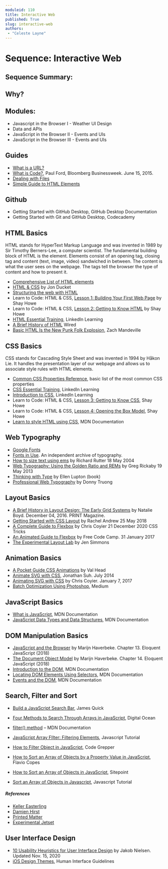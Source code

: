 ```yaml
---
moduleid: 110
title: Interactive Web
published: True
slug: interactive-web
authors:
 - "Celeste Layne"
---
```

# Sequence: Interactive Web
## Sequence Summary:
## Why?
## Modules:

* Javascript in the Browser I - Weather UI Design
* Data and APIs
* JavaScript in the Browser II - Events and UIs
* JavaScript in the Browser III - Events and UIs

## Guides

* [What is a URL?](https://developer.mozilla.org/en-US/docs/Learn/Common_questions/What_is_a_URL)
* [What is Code?](https://www.bloomberg.com/graphics/2015-paul-ford-what-is-code/), Paul Ford, Bloomberg Businessweek. June 15, 2015.
* [Dealing with Files](https://developer.mozilla.org/en-US/docs/Learn/Getting_started_with_the_web/Dealing_with_files)
* [Simple Guide to HTML <head> Elements](https://github.com/joshbuchea/HEAD)

## Github

* Getting Started with GitHub Desktop, GitHub Desktop Documentation 
* Getting Started with Git and GitHub Desktop, Codecademy

## HTML Basics
HTML stands for HyperText Markup Language and was invented in 1989 by Sir Timothy Berners-Lee, a computer scientist. The fundamental building block of HTML is the element. Elements consist of an opening tag, closing tag and content (text, image, video) sandwiched in between. The content is what the user sees on the webpage. The tags tell the browser the type of content and how to present it.

* [Comprehensive List of HTML elements](https://developer.mozilla.org/en-US/docs/Web/HTML/Element)
* [HTML & CSS](https://www.htmlandcssbook.com/) by Jon Ducket
* [Structuring the web with HTML](https://developer.mozilla.org/en-US/docs/Learn/HTML)
* Learn to Code: HTML & CSS, [Lesson 1: Building Your First Web Page](https://learn.shayhowe.com/html-css/building-your-first-web-page/) by Shay Howe
* Learn to Code: HTML & CSS, [Lesson 2: Getting to Know HTML](https://learn.shayhowe.com/html-css/getting-to-know-html/) by Shay Howe
* [HTML Essential Training](https://www.linkedin.com/learning/html-essential-training-4/what-is-html), LinkedIn Learning
* [A Brief History of HTML](https://www.wired.com/1997/04/a-brief-history-of-html/) Wired
* [Basic HTML Is the New Punk Folk Explosion](https://tilde.town/~zach/folk-html.html), Zach Mandeville

## CSS Basics
CSS stands for Cascading Style Sheet and was invented in 1994 by Håkon Lie. It handles the presentation layer of our webpage and allows us to associate style rules with HTML elements.

* [Common CSS Properties Reference](https://developer.mozilla.org/en-US/docs/Web/CSS/CSS_Properties_Reference), basic list of the most common CSS properties
* [CSS Essential Training](https://www.linkedin.com/learning/css-essential-training-3/styling-documents-consistently), LinkedIn Learning
* [Introduction to CSS](https://www.linkedin.com/learning/introduction-to-css), LinkedIn Learning
* Learn to Code: HTML & CSS, [Lesson 3: Getting to Know CSS](https://learn.shayhowe.com/html-css/getting-to-know-css/), Shay Howe
* Learn to Code: HTML & CSS, [Lesson 4: Opening the Box Model](https://learn.shayhowe.com/html-css/opening-the-box-model/), Shay Howe
* [Learn to style HTML using CSS](https://developer.mozilla.org/en-US/docs/Learn/CSS), MDN Documentation

## Web Typography

* [Google Fonts](https://fonts.google.com/)
* [Fonts in Use](https://fontsinuse.com/). An independent archive of typography.
* [How to size text using ems](http://clagnut.com/blog/348/) by Richard Rutter 18 May 2004
* [Web Typography: Using the Golden Ratio and REMs](https://gregrickaby.com/blog/using-the-golden-ratio-and-rems) by Greg Rickaby 19 May 2013
* [Thinking with Type](http://thinkingwithtype.com/) by Ellen Lupton (book)
* [Professional Web Typography](https://prowebtype.com/) by Donny Truong

## Layout Basics

* [A Brief History in Layout Design: The Early Grid Systems](https://www.printmag.com/article/early-grids-in-layout-design/) by Natalie Boyd. December 04, 2016. PRINT Magazine.
* [Getting Started with CSS Layout](https://www.smashingmagazine.com/2018/05/guide-css-layout/) by Rachel Andrew 25 May 2018
* [A Complete Guide to Flexbox](https://css-tricks.com/snippets/css/a-guide-to-flexbox/) by Chris Coyier 21 December 2020 CSS Tricks
* [An Animated Guide to Flexbox](https://www.freecodecamp.org/news/an-animated-guide-to-flexbox-d280cf6afc35/) by Free Code Camp. 31 January 2017
* [The Experimental Layout Lab](https://labs.jensimmons.com/) by Jen Simmons

## Animation Basics

* [A Pocket Guide CSS Animations]() by Val Head
* [Animate SVG with CSS](https://jonsuh.com/blog/animate-svg-with-css/), Jonathan Suh. July 2014
* [Animating SVG with CSS](https://css-tricks.com/animating-svg-css/) by Chris Coyier. January 7, 2017
* [Batch Optimization Using Photoshop](https://medium.com/stirtingale/use-photoshops-batch-command-to-quickly-save-images-for-web-2e4f2fe2fb8e), Medium

## JavaScript Basics

* [What is JavaScript](https://developer.mozilla.org/en-US/docs/Learn/JavaScript/First_steps/What_is_JavaScript), MDN Documentation
* [JavaScript Data Types and Data Structures](https://developer.mozilla.org/en-US/docs/Web/JavaScript/Data_structures), MDN Documentation

## DOM Manipulation Basics

* [JavaScript and the Browser](https://eloquentjavascript.net/13_browser.html) by Marijn Haverbeke. Chapter 13. Eloquent JavaScript (2018)
* [The Document Object Model](https://eloquentjavascript.net/14_dom.html) by Marijn Haverbeke. Chapter 14. Eloquent JavaScript (2018)
* [Introduction to the DOM](https://developer.mozilla.org/en-US/docs/Web/API/Document_Object_Model/Introduction), MDN Documentation
* [Locating DOM Elements Using Selectors](https://developer.mozilla.org/en-US/docs/Web/API/Document_object_model/Locating_DOM_elements_using_selectors), MDN Documentation
* [Events and the DOM](https://developer.mozilla.org/en-US/docs/Learn/JavaScript/Building_blocks/Events), MDN Documentation

## Search, Filter and Sort

* [Build a JavaScript Search Bar](https://www.jamesqquick.com/blog/build-a-javascript-search-bar), James Quick
* [Four Methods to Search Through Arrays in JavaScript](https://www.digitalocean.com/community/tutorials/js-array-search-methods), Digital Ocean

* [filter() method](https://developer.mozilla.org/en-US/docs/Web/JavaScript/Reference/Global_Objects/Array/filter) – MDN Documentation
* [JavaScript Array FIlter: Filtering Elements](https://www.javascripttutorial.net/javascript-array-filter/), Javascript Tutorial
* [How to Filter Object in JavaScript](https://www.codegrepper.com/code-examples/javascript/how+to+filter+object+in+javascript), Code Grepper 

* [How to Sort an Array of Objects by a Property Value in JavaScript](https://flaviocopes.com/how-to-sort-array-of-objects-by-property-javascript/), Flavio Copes
* [How to Sort an Array of Objects in JavaScript](https://www.sitepoint.com/sort-an-array-of-objects-in-javascript/), Sitepoint 
* [Sort an Array of Objects in Javascript](https://www.javascripttutorial.net/array/javascript-sort-an-array-of-objects/), Javascript Tutorial

##### References

* [Keller Easterling](http://kellereasterling.com/books)
* [Damien Hirst](https://damienhirst.com/artworks/catalogue)
* [Printed Matter](https://www.printedmatter.org/catalog)
* [Experimental Jetset](http://www.jetset.nl/)

## User Interface Design

* [10 Usability Heuristics for User Interface Design](https://www.nngroup.com/articles/ten-usability-heuristics/) by Jakob Nielsen. Updated Nov. 15, 2020
* [iOS Design Themes](https://developer.apple.com/design/human-interface-guidelines/ios/overview/themes/), Human Interface Guidelines

